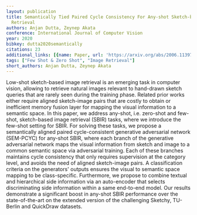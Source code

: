 ```yaml
---
layout: publication
title: Semantically Tied Paired Cycle Consistency For Any-shot Sketch-based Image
  Retrieval
authors: Anjan Dutta, Zeynep Akata
conference: International Journal of Computer Vision
year: 2020
bibkey: dutta2020semantically
citations: 23
additional_links: [{name: Paper, url: 'https://arxiv.org/abs/2006.11397'}]
tags: ["Few Shot & Zero Shot", "Image Retrieval"]
short_authors: Anjan Dutta, Zeynep Akata
---
```

Low-shot sketch-based image retrieval is an emerging task in computer vision,
allowing to retrieve natural images relevant to hand-drawn sketch queries that
are rarely seen during the training phase. Related prior works either require
aligned sketch-image pairs that are costly to obtain or inefficient memory
fusion layer for mapping the visual information to a semantic space. In this
paper, we address any-shot, i.e. zero-shot and few-shot, sketch-based image
retrieval (SBIR) tasks, where we introduce the few-shot setting for SBIR. For
solving these tasks, we propose a semantically aligned paired cycle-consistent
generative adversarial network (SEM-PCYC) for any-shot SBIR, where each branch
of the generative adversarial network maps the visual information from sketch
and image to a common semantic space via adversarial training. Each of these
branches maintains cycle consistency that only requires supervision at the
category level, and avoids the need of aligned sketch-image pairs. A
classification criteria on the generators' outputs ensures the visual to
semantic space mapping to be class-specific. Furthermore, we propose to combine
textual and hierarchical side information via an auto-encoder that selects
discriminating side information within a same end-to-end model. Our results
demonstrate a significant boost in any-shot SBIR performance over the
state-of-the-art on the extended version of the challenging Sketchy, TU-Berlin
and QuickDraw datasets.